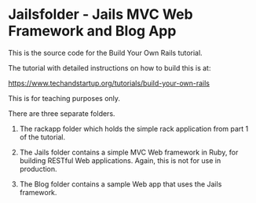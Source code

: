 # Jailsfolder - Jails MVC Web Framework and Blog App

This is the source code for the Build Your Own Rails tutorial. 

The tutorial with detailed instructions on how to build this is at: 

https://www.techandstartup.org/tutorials/build-your-own-rails

This is for teaching purposes only. 

There are three separate folders.

1) The rackapp folder which holds the simple rack application from part 1 of the tutorial.

2) The Jails folder contains a simple MVC Web framework in Ruby, for building RESTful Web applications. Again, this is not for use in production. 

3) The Blog folder contains a sample Web app that uses the Jails framework. 

